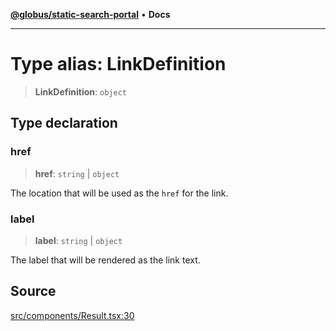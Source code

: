 [**@globus/static-search-portal**](../../README.md) • **Docs**

***

# Type alias: LinkDefinition

> **LinkDefinition**: `object`

## Type declaration

### href

> **href**: `string` \| `object`

The location that will be used as the `href` for the link.

### label

> **label**: `string` \| `object`

The label that will be rendered as the link text.

## Source

[src/components/Result.tsx:30](https://github.com/globus/static-search-portal/blob/070e36d2f911e99d43e515c735c6dc05f429a795/src/components/Result.tsx#L30)

